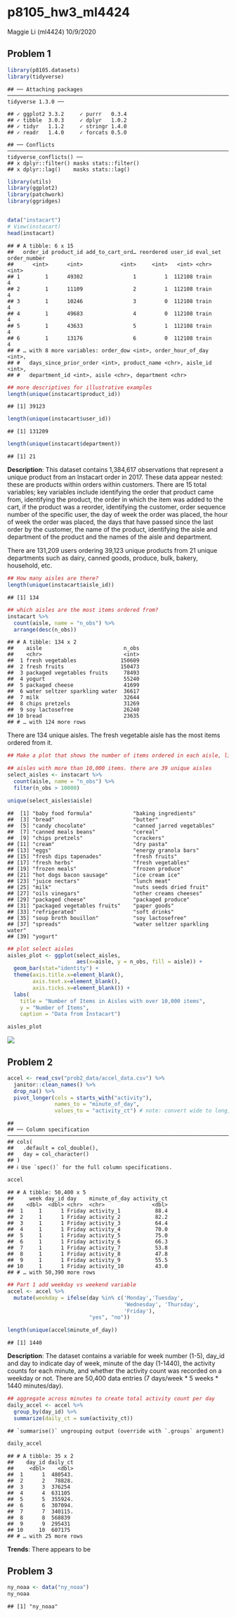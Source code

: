 p8105\_hw3\_ml4424
================
Maggie Li (ml4424)
10/9/2020

## Problem 1

``` r
library(p8105.datasets)
library(tidyverse)
```

    ## ── Attaching packages ───────────────────────────────────────────────────────────────────────────── tidyverse 1.3.0 ──

    ## ✓ ggplot2 3.3.2     ✓ purrr   0.3.4
    ## ✓ tibble  3.0.3     ✓ dplyr   1.0.2
    ## ✓ tidyr   1.1.2     ✓ stringr 1.4.0
    ## ✓ readr   1.4.0     ✓ forcats 0.5.0

    ## ── Conflicts ──────────────────────────────────────────────────────────────────────────────── tidyverse_conflicts() ──
    ## x dplyr::filter() masks stats::filter()
    ## x dplyr::lag()    masks stats::lag()

``` r
library(utils)
library(ggplot2)
library(patchwork)
library(ggridges)


data("instacart")
# View(instacart)
head(instacart)
```

    ## # A tibble: 6 x 15
    ##   order_id product_id add_to_cart_ord… reordered user_id eval_set order_number
    ##      <int>      <int>            <int>     <int>   <int> <chr>           <int>
    ## 1        1      49302                1         1  112108 train               4
    ## 2        1      11109                2         1  112108 train               4
    ## 3        1      10246                3         0  112108 train               4
    ## 4        1      49683                4         0  112108 train               4
    ## 5        1      43633                5         1  112108 train               4
    ## 6        1      13176                6         0  112108 train               4
    ## # … with 8 more variables: order_dow <int>, order_hour_of_day <int>,
    ## #   days_since_prior_order <int>, product_name <chr>, aisle_id <int>,
    ## #   department_id <int>, aisle <chr>, department <chr>

``` r
## more descriptives for illustrative examples
length(unique(instacart$product_id))
```

    ## [1] 39123

``` r
length(unique(instacart$user_id))
```

    ## [1] 131209

``` r
length(unique(instacart$department))
```

    ## [1] 21

**Description**: This dataset contains 1,384,617 observations that
represent a unique product from an Instacart order in 2017. These data
appear nested: these are products within orders within customers. There
are 15 total variables; key variables include identifying the order that
product came from, identifying the product, the order in which the item
was added to the cart, if the product was a reorder, identifying the
customer, order sequence number of the specific user, the day of week
the order was placed, the hour of week the order was placed, the days
that have passed since the last order by the customer, the name of the
product, identifying the aisle and department of the product and the
names of the aisle and department.

There are 131,209 users ordering 39,123 unique products from 21 unique
departments such as dairy, canned goods, produce, bulk, bakery,
household, etc.

``` r
## How many aisles are there?
length(unique(instacart$aisle_id))
```

    ## [1] 134

``` r
## which aisles are the most items ordered from?
instacart %>% 
  count(aisle, name = "n_obs") %>% 
  arrange(desc(n_obs))
```

    ## # A tibble: 134 x 2
    ##    aisle                          n_obs
    ##    <chr>                          <int>
    ##  1 fresh vegetables              150609
    ##  2 fresh fruits                  150473
    ##  3 packaged vegetables fruits     78493
    ##  4 yogurt                         55240
    ##  5 packaged cheese                41699
    ##  6 water seltzer sparkling water  36617
    ##  7 milk                           32644
    ##  8 chips pretzels                 31269
    ##  9 soy lactosefree                26240
    ## 10 bread                          23635
    ## # … with 124 more rows

There are 134 unique aisles. The fresh vegetable aisle has the most
items ordered from it.

``` r
## Make a plot that shows the number of items ordered in each aisle, limiting this to aisles with more than 10000 items ordered. Arrange aisles sensibly, and organize your plot so others can read it.

## aisles with more than 10,000 items. there are 39 unique aisles
select_aisles <- instacart %>% 
  count(aisle, name = "n_obs") %>% 
  filter(n_obs > 10000)

unique(select_aisles$aisle)
```

    ##  [1] "baby food formula"             "baking ingredients"           
    ##  [3] "bread"                         "butter"                       
    ##  [5] "candy chocolate"               "canned jarred vegetables"     
    ##  [7] "canned meals beans"            "cereal"                       
    ##  [9] "chips pretzels"                "crackers"                     
    ## [11] "cream"                         "dry pasta"                    
    ## [13] "eggs"                          "energy granola bars"          
    ## [15] "fresh dips tapenades"          "fresh fruits"                 
    ## [17] "fresh herbs"                   "fresh vegetables"             
    ## [19] "frozen meals"                  "frozen produce"               
    ## [21] "hot dogs bacon sausage"        "ice cream ice"                
    ## [23] "juice nectars"                 "lunch meat"                   
    ## [25] "milk"                          "nuts seeds dried fruit"       
    ## [27] "oils vinegars"                 "other creams cheeses"         
    ## [29] "packaged cheese"               "packaged produce"             
    ## [31] "packaged vegetables fruits"    "paper goods"                  
    ## [33] "refrigerated"                  "soft drinks"                  
    ## [35] "soup broth bouillon"           "soy lactosefree"              
    ## [37] "spreads"                       "water seltzer sparkling water"
    ## [39] "yogurt"

``` r
## plot select aisles
aisles_plot <- ggplot(select_aisles, 
                      aes(x=aisle, y = n_obs, fill = aisle)) +
  geom_bar(stat="identity") +
  theme(axis.title.x=element_blank(),
        axis.text.x=element_blank(),
        axis.ticks.x=element_blank()) +
  labs(
    title = "Number of Items in Aisles with over 10,000 items",
    y = "Number of Items",
    caption = "Data from Instacart")

aisles_plot
```

![](p8105_hw3_ml4424_files/figure-gfm/unnamed-chunk-2-1.png)<!-- -->

## Problem 2

``` r
accel <- read_csv("prob2_data/accel_data.csv") %>% 
  janitor::clean_names() %>% 
  drop_na() %>% 
  pivot_longer(cols = starts_with("activity"),
               names_to = "minute_of_day",
               values_to = "activity_ct") # note: convert wide to long, so each row is a minute of day
```

    ## 
    ## ── Column specification ──────────────────────────────────────────────────────────────────────────────────────────────
    ## cols(
    ##   .default = col_double(),
    ##   day = col_character()
    ## )
    ## ℹ Use `spec()` for the full column specifications.

``` r
accel
```

    ## # A tibble: 50,400 x 5
    ##     week day_id day    minute_of_day activity_ct
    ##    <dbl>  <dbl> <chr>  <chr>               <dbl>
    ##  1     1      1 Friday activity_1           88.4
    ##  2     1      1 Friday activity_2           82.2
    ##  3     1      1 Friday activity_3           64.4
    ##  4     1      1 Friday activity_4           70.0
    ##  5     1      1 Friday activity_5           75.0
    ##  6     1      1 Friday activity_6           66.3
    ##  7     1      1 Friday activity_7           53.8
    ##  8     1      1 Friday activity_8           47.8
    ##  9     1      1 Friday activity_9           55.5
    ## 10     1      1 Friday activity_10          43.0
    ## # … with 50,390 more rows

``` r
## Part 1 add weekday vs weekend variable
accel <- accel %>% 
  mutate(weekday = ifelse(day %in% c('Monday','Tuesday',
                                     'Wednesday', 'Thursday',
                                     'Friday'),
                          "yes", "no"))

length(unique(accel$minute_of_day))
```

    ## [1] 1440

**Description**: The dataset contains a variable for week number (1-5),
day\_id and day to indicate day of week, minute of the day (1-1440), the
activity counts for each minute, and whether the activity count was
recorded on a weekday or not. There are 50,400 data entries (7 days/week
\* 5 weeks \* 1440 minutes/day).

``` r
## aggregate across minutes to create total activity count per day
daily_accel <- accel %>% 
  group_by(day_id) %>% 
  summarize(daily_ct = sum(activity_ct))
```

    ## `summarise()` ungrouping output (override with `.groups` argument)

``` r
daily_accel
```

    ## # A tibble: 35 x 2
    ##    day_id daily_ct
    ##     <dbl>    <dbl>
    ##  1      1  480543.
    ##  2      2   78828.
    ##  3      3  376254 
    ##  4      4  631105 
    ##  5      5  355924.
    ##  6      6  307094.
    ##  7      7  340115.
    ##  8      8  568839 
    ##  9      9  295431 
    ## 10     10  607175 
    ## # … with 25 more rows

**Trends**: There appears to be

## Problem 3

``` r
ny_noaa <- data("ny_noaa")
ny_noaa
```

    ## [1] "ny_noaa"
